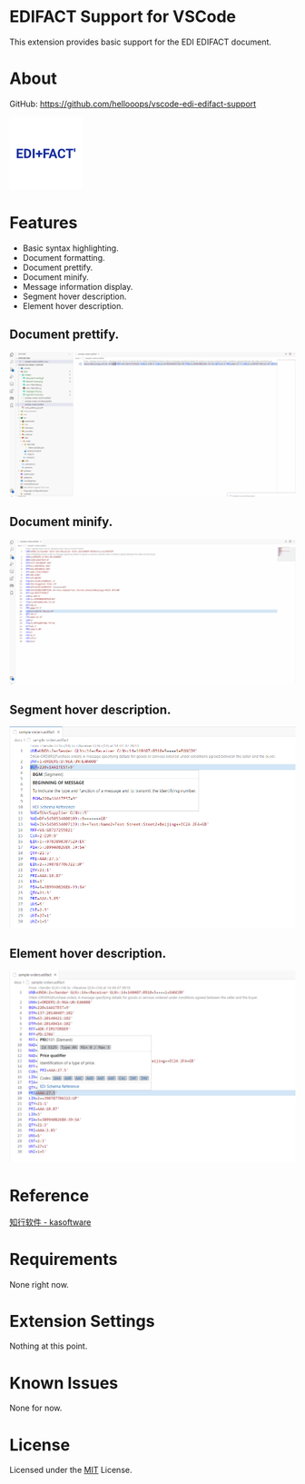 # EDIFACT Support for VSCode

This extension provides basic support for the EDI EDIFACT document.

# About

GitHub: https://github.com/hellooops/vscode-edi-edifact-support

![Project Icon](./docs/images/icon-128x128.png)

# Features

- Basic syntax highlighting.
- Document formatting.
- Document prettify.
- Document minify.
- Message information display.
- Segment hover description.
- Element hover description.


## Document prettify.

<p><img src="./docs/images/document-prettify.gif" alt="Document prettify"/></p>

## Document minify.

<p><img src="./docs/images/document-minify.gif" alt="Document prettify"/></p>

## Segment hover description.

<p><img src="./docs/images/segment-hover.png" alt="Segment hover description"/></p>

## Element hover description.

<p><img src="./docs/images/element-hover.png" alt="Element hover description"/></p>

# Reference
[知行软件 - kasoftware](https://www.kasoftware.com)

# Requirements

None right now.

# Extension Settings

Nothing at this point.

# Known Issues

None for now.

# License

Licensed under the [MIT](https://github.com/hellooops/vscode-edi-edifact-support/blob/main/LICENSE) License.